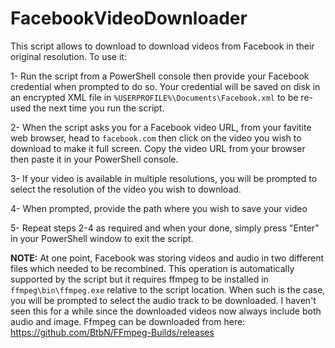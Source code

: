 # FacebookVideoDownloader

This script allows to download to download videos from Facebook in their original resolution. To use it:

1- Run the script from a PowerShell console then provide your Facebook credential when prompted to do so. Your credential will be saved on disk in an encrypted XML file in `%USERPROFILE%\Documents\Facebook.xml` to be re-used the next time you run the script.

2- When the script asks you for a Facebook video URL, from your favitite web browser, head to `facebook.com` then click on the video you wish to download to make it full screen. Copy the video URL from your browser then paste it in your PowerShell console.

3- If your video is available in multiple resolutions, you will be prompted to select the resolution of the video you wish to download.

4- When prompted, provide the path where you wish to save your video

5- Repeat steps 2-4 as required and when your done, simply press "Enter" in your PowerShell window to exit the script.

**NOTE:**
At one point, Facebook was storing videos and audio in two different files which needed to be recombined.
This operation is automatically supported by the script but it requires ffmpeg to be installed in `ffmpeg\bin\ffmpeg.exe` relative to the script location.
When such is the case, you will be prompted to select the audio track to be downloaded.
I haven't seen this for a while since the downloaded videos now always include both audio and image.
Ffmpeg can be downloaded from here: https://github.com/BtbN/FFmpeg-Builds/releases
